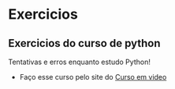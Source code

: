 # Exercicios
Exercicios do curso de python
---
Tentativas e erros enquanto estudo Python!

- Faço esse curso pelo site do [Curso em video](https://www.cursoemvideo.com)
